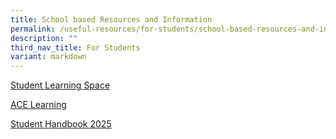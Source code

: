 ```yaml
---
title: School based Resources and Information
permalink: /useful-resources/for-students/school-based-resources-and-information/
description: ""
third_nav_title: For Students
variant: markdown
---
```

[Student Learning Space](https://vle.learning.moe.edu.sg/)

[ACE Learning](https://www.ace-learning.com/)

[Student Handbook 2025](/files/Student_Handbook_2025__updated_.pdf)